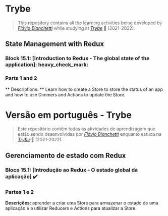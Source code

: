 # Trybe

> This repository contains all the learning activities being developed by _[Flávio Bianchetti](https://www.linkedin.com/in/flaviobianchetti/)_ while studying at _[Trybe](https://www.betrybe.com/)_ :rocket: (2021-2022).

## State Management with Redux


### Block 15.1: [Introduction to Redux - The global state of the application]: heavy_check_mark:

### Parts 1 and 2

** Descriptions: ** Learn how to create a Store to store the status of an app and how to use Dimmers and Actions to update the Store.

# Versão em português - Trybe

> Este repositório contêm todas as atividades de aprendizagem que estão sendo desenvolvidas por  _[Flávio Bianchetti](https://www.linkedin.com/in/flaviobianchetti/)_ enquanto estuda na _[Trybe](https://www.betrybe.com/)_ :rocket: (2021-2022).

## Gerenciamento de estado com Redux


### Bloco 15.1: [Introdução ao Redux - O estado global da aplicação] :heavy_check_mark:

### Partes 1 e 2

**Descrições:** aprender a criar uma Store para armazenar o estado de uma aplicação e a utilizar Reducers e Actions para atualizar a Store.